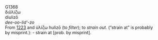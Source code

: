 <body>
  <p>G1368<br>  διῦλίζω  <br> diulizō  <br><i>dee-oo-lid‘-zo </i><br>From <a href="g1223.htm">1223</a> and   ὑλίζω    hulizō   (to <i>filter</i>); to <i>strain</i> <i>out</i>. (“strain at” is probably by misprint.): - strain at [prob. by misprint].<br></p>
 </body>